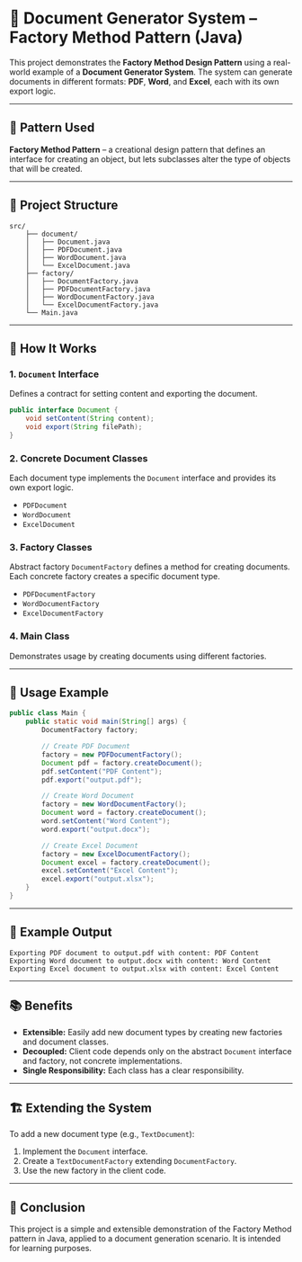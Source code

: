 # 📄 Document Generator System – Factory Method Pattern (Java)

This project demonstrates the **Factory Method Design Pattern** using a real-world example of a **Document Generator System**. The system can generate documents in different formats: **PDF**, **Word**, and **Excel**, each with its own export logic.

---

## 🧱 Pattern Used

**Factory Method Pattern** – a creational design pattern that defines an interface for creating an object, but lets subclasses alter the type of objects that will be created.

---

## 📂 Project Structure
<pre><code>src/
    ├── document/
    │   ├── Document.java
    │   ├── PDFDocument.java
    │   ├── WordDocument.java
    │   └── ExcelDocument.java
    ├── factory/
    │   ├── DocumentFactory.java
    │   ├── PDFDocumentFactory.java
    │   ├── WordDocumentFactory.java
    │   └── ExcelDocumentFactory.java
    └── Main.java
</code></pre>

---

## 🔧 How It Works

### 1. `Document` Interface
Defines a contract for setting content and exporting the document.

```java
public interface Document {
    void setContent(String content);
    void export(String filePath);
}
```

### 2. Concrete Document Classes
Each document type implements the `Document` interface and provides its own export logic.

- `PDFDocument`
- `WordDocument`
- `ExcelDocument`

### 3. Factory Classes
Abstract factory `DocumentFactory` defines a method for creating documents. Each concrete factory creates a specific document type.

- `PDFDocumentFactory`
- `WordDocumentFactory`
- `ExcelDocumentFactory`

### 4. Main Class
Demonstrates usage by creating documents using different factories.

---

## 🚀 Usage Example

```java
public class Main {
    public static void main(String[] args) {
        DocumentFactory factory;

        // Create PDF Document
        factory = new PDFDocumentFactory();
        Document pdf = factory.createDocument();
        pdf.setContent("PDF Content");
        pdf.export("output.pdf");

        // Create Word Document
        factory = new WordDocumentFactory();
        Document word = factory.createDocument();
        word.setContent("Word Content");
        word.export("output.docx");

        // Create Excel Document
        factory = new ExcelDocumentFactory();
        Document excel = factory.createDocument();
        excel.setContent("Excel Content");
        excel.export("output.xlsx");
    }
}
```

---

## 📝 Example Output

```
Exporting PDF document to output.pdf with content: PDF Content
Exporting Word document to output.docx with content: Word Content
Exporting Excel document to output.xlsx with content: Excel Content
```

---

## 📚 Benefits

- **Extensible:** Easily add new document types by creating new factories and document classes.
- **Decoupled:** Client code depends only on the abstract `Document` interface and factory, not concrete implementations.
- **Single Responsibility:** Each class has a clear responsibility.

---

## 🏗️ Extending the System

To add a new document type (e.g., `TextDocument`):

1. Implement the `Document` interface.
2. Create a `TextDocumentFactory` extending `DocumentFactory`.
3. Use the new factory in the client code.

---

## 🏁 Conclusion

This project is a simple and extensible demonstration of the Factory Method pattern in Java, applied to a document generation scenario.
It is intended for learning purposes.